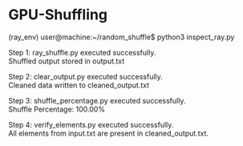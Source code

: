 # GPU-Shuffling

(ray_env) user@machine:~/random_shuffle$ python3 inspect_ray.py 

Step 1: ray_shuffle.py executed successfully.  
Shuffled output stored in output.txt  

Step 2: clear_output.py executed successfully.  
Cleaned data written to cleaned_output.txt  

Step 3: shuffle_percentage.py executed successfully.  
Shuffle Percentage: 100.00%  

Step 4: verify_elements.py executed successfully.  
All elements from input.txt are present in cleaned_output.txt.

